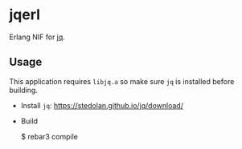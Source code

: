 # jqerl

Erlang NIF for [jq](https://github.com/stedolan/jq).

## Usage

This application requires `libjq.a` so make sure `jq` is installed
before building.

- Install `jq`: https://stedolan.github.io/jq/download/

- Build

    $ rebar3 compile

